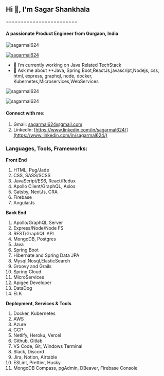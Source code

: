 
## Hi 👋, I'm Sagar Shankhala
========================
#### A passionate Product Engineer from Gurgaon, India

![sagarmal624](https://komarev.com/ghpvc/?username=sagarmal624&label=Profile%20views&color=0e75b6&style=flat)

[![sagarmal624](https://github-profile-trophy.vercel.app/?username=ryo-ma&theme=dracula)](https://github.com/ryo-ma/github-profile-trophy)



- 🌱 I’m currently working on Java Related TechStack
- 💬 Ask me about **Java, Spring Boot,ReactJs,javascript,Nodejs, css, html, express, graphql, node, docker, Kubernetes,Microservices,WebServices



 ![sagarmal624](https://github-readme-stats.vercel.app/api?username=sagarmal624&show_icons=true&locale=en)

![sagarmal624](https://github-readme-streak-stats.herokuapp.com/?user=sagarmal624&)

#### Connect with me:
1. Gmail: sagarmal624@gmail.com
2. LinkedIn: [https://www.linkedin.com/in/sagarmal624/](https://www.linkedin.com/in/sagarmal624/)

### Languages, Tools, Frameworks:
**Front End**
 1. HTML, Pug/Jade
 2. CSS, SASS/SCSS 
 3. JavaScript/ES6, React/Redux
 4. Apollo Client/GraphQL, Axios
 5. Gatsby, NextJs, CRA
 6. Firebase
 7. AngularJs


**Back End**

 1. Apollo/GraphQL Server
 2. Express/Node/Node FS
 3. REST/GraphQL API
 4. MongoDB, Postgres
 5. Java
 6. Spring Boot
 7. Hibernate and Spring Data JPA
 8. Mysql,Nosql,ElasticSearch
 9. Groovy and Grails
 10. Spring Cloud
 11. MicroServices
 12. Apigee Developer
 13. DataDog
 14. ELK
 
**Deployment, Services & Tools**

 1. Docker, Kubernetes
 2. AWS
 3. Azure
 4. GCP
 5. Netlify, Heroku, Vercel
 6. Github, Gitlab
 7. VS Code, Git, Windows Terminal
 8. Slack, Discord
 9. Jira, Notion, Airtable
 10. ESLint, Prettier, Husky
 11. MongoDB Compass, pgAdmin, DBeaver, Firebase Console

